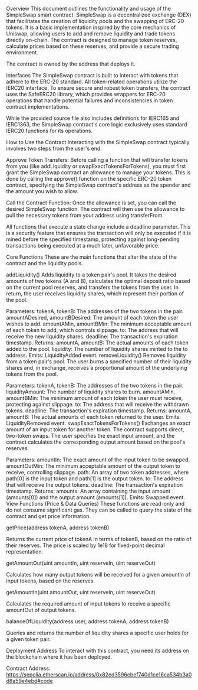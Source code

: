 Overview
This document outlines the functionality and usage of the SimpleSwap smart contract. SimpleSwap is a decentralized exchange (DEX) that facilitates the creation of liquidity pools and the swapping of ERC-20 tokens.  It is a basic implementation inspired by the core mechanics of Uniswap, allowing users to add and remove liquidity and trade tokens directly on-chain.  The contract is designed to manage token reserves, calculate prices based on these reserves, and provide a secure trading environment. 


The contract is owned by the address that deploys it. 


Interfaces
The SimpleSwap contract is built to interact with tokens that adhere to the ERC-20 standard.  All token-related operations utilize the IERC20 interface.  To ensure secure and robust token transfers, the contract uses the SafeERC20 library, which provides wrappers for ERC-20 operations that handle potential failures and inconsistencies in token contract implementations. 



While the provided source file also includes definitions for IERC165 and IERC1363, the SimpleSwap contract's core logic exclusively uses standard IERC20 functions for its operations. 


How to Use the Contract
Interacting with the SimpleSwap contract typically involves two steps from the user's end:

Approve Token Transfers: Before calling a function that will transfer tokens from you (like addLiquidity or swapExactTokensForTokens), you must first grant the SimpleSwap contract an allowance to manage your tokens. This is done by calling the approve() function on the specific ERC-20 token contract, specifying the SimpleSwap contract's address as the spender and the amount you wish to allow.

Call the Contract Function: Once the allowance is set, you can call the desired SimpleSwap function. The contract will then use the allowance to pull the necessary tokens from your address using transferFrom.

All functions that execute a state change include a deadline parameter. This is a security feature that ensures the transaction will only be executed if it is mined before the specified timestamp, protecting against long-pending transactions being executed at a much later, unfavorable price. 

Core Functions
These are the main functions that alter the state of the contract and the liquidity pools.

addLiquidity()
Adds liquidity to a token pair's pool.  It takes the desired amounts of two tokens (A and B), calculates the optimal deposit ratio based on the current pool reserves, and transfers the tokens from the user.  In return, the user receives liquidity shares, which represent their portion of the pool. 





Parameters:
tokenA, tokenB: The addresses of the two tokens in the pair. 
amountADesired, amountBDesired: The amount of each token the user wishes to add. 
amountAMin, amountBMin: The minimum acceptable amount of each token to add, which controls slippage. 
to: The address that will receive the new liquidity shares. 
deadline: The transaction's expiration timestamp. 
Returns:
amountA, amountB: The actual amounts of each token added to the pool. 
liquidity: The number of liquidity shares minted to the to address. 
Emits: LiquidityAdded event. 
removeLiquidity()
Removes liquidity from a token pair's pool.  The user burns a specified number of their liquidity shares and, in exchange, receives a proportional amount of the underlying tokens from the pool. 



Parameters:
tokenA, tokenB: The addresses of the two tokens in the pair. 
liquidityAmount: The number of liquidity shares to burn. 
amountAMin, amountBMin: The minimum amount of each token the user must receive, protecting against slippage. 
to: The address that will receive the withdrawn tokens. 
deadline: The transaction's expiration timestamp. 
Returns:
amountA, amountB: The actual amounts of each token returned to the user. 
Emits: LiquidityRemoved event. 
swapExactTokensForTokens()
Exchanges an exact amount of an input token for another token.  The contract supports direct, two-token swaps.  The user specifies the exact input amount, and the contract calculates the corresponding output amount based on the pool's reserves. 



Parameters:
amountIn: The exact amount of the input token to be swapped. 
amountOutMin: The minimum acceptable amount of the output token to receive, controlling slippage. 
path: An array of two token addresses, where path[0] is the input token and path[1] is the output token. 
to: The address that will receive the output tokens. 
deadline: The transaction's expiration timestamp. 
Returns:
amounts: An array containing the input amount (amounts[0]) and the output amount (amounts[1]). 
Emits: Swapped event. 
View Functions (Price & Data Queries)
These functions are read-only and do not consume significant gas. They can be called to query the state of the contract and get price information.

getPrice(address tokenA, address tokenB)

Returns the current price of tokenA in terms of tokenB, based on the ratio of their reserves.  The price is scaled by 1e18 for fixed-point decimal representation. 

getAmountOut(uint amountIn, uint reserveIn, uint reserveOut)

Calculates how many output tokens will be received for a given amountIn of input tokens, based on the reserves. 

getAmountIn(uint amountOut, uint reserveIn, uint reserveOut)

Calculates the required amount of input tokens to receive a specific amountOut of output tokens. 

balanceOfLiquidity(address user, address tokenA, address tokenB)

Queries and returns the number of liquidity shares a specific user holds for a given token pair. 

Deployment Address
To interact with this contract, you need its address on the blockchain where it has been deployed.

Contract Address: https://sepolia.etherscan.io/address/0x82ed3596ebef740d1ce16ca534b3a0d8a59e4ebd#code
